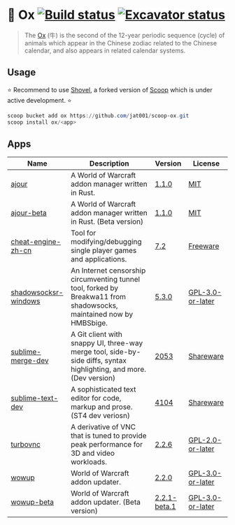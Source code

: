 # :ox: Ox [![Build status](https://ci.appveyor.com/api/projects/status/ylp3aj8mdtmpif3c?svg=true)](https://ci.appveyor.com/project/Jat/scoop-ox) [![Excavator status](https://github.com/jat001/scoop-ox/actions/workflows/schedule.yml/badge.svg)](https://github.com/jat001/scoop-ox/actions/workflows/schedule.yml)

> The [Ox](https://en.wikipedia.org/wiki/Ox_(zodiac)) (牛) is the second of the 12-year periodic sequence (cycle) of animals which appear in the Chinese zodiac related to the Chinese calendar, and also appears in related calendar systems.

## Usage

:star: Recommend to use [Shovel](https://github.com/Ash258/Scoop-Core), a forked version of [Scoop](https://scoop.sh) which is under active development. :star:

```powershell
scoop bucket add ox https://github.com/jat001/scoop-ox.git
scoop install ox/<app>
```

## Apps
<!-- Generated by bin\updateReadme.ps1, do not edid it manually. -->
Name | Description | Version | License
--- | --- | --- | ---
[ajour](https://getajour.com) | A World of Warcraft addon manager written in Rust. | [1.1.0](https://github.com/jat001/scoop-ox/tree/master/bucket/ajour.json) | [MIT](https://github.com/ajour/ajour/blob/master/LICENSE)
[ajour-beta](https://getajour.com) | A World of Warcraft addon manager written in Rust. (Beta version) | [1.1.0](https://github.com/jat001/scoop-ox/tree/master/bucket/ajour-beta.json) | [MIT](https://github.com/ajour/ajour/blob/master/LICENSE)
[cheat-engine-zh-cn](https://cheatengine.org) | Tool for modifying/debugging single player games and applications. | [7.2](https://github.com/jat001/scoop-ox/tree/master/bucket/cheat-engine-zh-cn.json) | [Freeware](https://github.com/cheat-engine/cheat-engine/issues/60#issuecomment-467317576)
[shadowsocksr-windows](https://github.com/HMBSbige/ShadowsocksR-Windows) | An Internet censorship circumventing tunnel tool, forked by Breakwa11 from shadowsocks, maintained now by HMBSbige. | [5.3.0](https://github.com/jat001/scoop-ox/tree/master/bucket/shadowsocksr-windows.json) | [GPL-3.0-or-later](https://github.com/HMBSbige/ShadowsocksR-Windows/blob/master/LICENSE)
[sublime-merge-dev](https://www.sublimemerge.com/dev) | A Git client with snappy UI, three-way merge tool, side-by-side diffs, syntax highlighting, and more. (Dev version) | [2053](https://github.com/jat001/scoop-ox/tree/master/bucket/sublime-merge-dev.json) | [Shareware](https://www.sublimehq.com/eula)
[sublime-text-dev](https://www.sublimetext.com) | A sophisticated text editor for code, markup and prose. (ST4 dev veriosn) | [4104](https://github.com/jat001/scoop-ox/tree/master/bucket/sublime-text-dev.json) | [Shareware](https://www.sublimetext.com/eula)
[turbovnc](https://turbovnc.org) | A derivative of VNC that is tuned to provide peak performance for 3D and video workloads. | [2.2.6](https://github.com/jat001/scoop-ox/tree/master/bucket/turbovnc.json) | [GPL-2.0-or-later](https://github.com/TurboVNC/turbovnc/blob/master/LICENSE.txt)
[wowup](https://wowup.io) | World of Warcraft addon updater. | [2.2.0](https://github.com/jat001/scoop-ox/tree/master/bucket/wowup.json) | [GPL-3.0-or-later](https://github.com/WowUp/WowUp/blob/master/LICENSE)
[wowup-beta](https://wowup.io) | World of Warcraft addon updater. (Beta version) | [2.2.1-beta.1](https://github.com/jat001/scoop-ox/tree/master/bucket/wowup-beta.json) | [GPL-3.0-or-later](https://github.com/WowUp/WowUp/blob/master/LICENSE)
<!-- Generated by bin\updateReadme.ps1, do not edid it manually. -->
